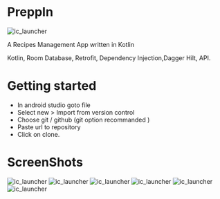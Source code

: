 # PreppIn
![ic_launcher](https://raw.githubusercontent.com/UTKARSH17102000/PreppIn/master/app/src/main/res/mipmap-hdpi/ic_launcher.png)
  
  A Recipes Management App written in Kotlin
  
  Kotlin, Room Database, Retrofit, Dependency Injection,Dagger Hilt, API.

# Getting started

   * In android studio goto file
   * Select new > Import from version control
   * Choose git / github (git option recommanded )
   * Paste url to repository
   * Click on clone.

# ScreenShots
![ic_launcher](https://github.com/UTKARSH17102000/PreppIn/blob/master/app/src/main/res/drawable-hdpi/preppin_splash_screen.png)
![ic_launcher](https://github.com/UTKARSH17102000/PreppIn/blob/master/app/src/main/res/drawable/preppinss2.jpeg)
![ic_launcher](https://github.com/UTKARSH17102000/PreppIn/blob/master/app/src/main/res/drawable/preppinss3.jpeg)
![ic_launcher](https://github.com/UTKARSH17102000/PreppIn/blob/master/app/src/main/res/drawable/preppinss4.jpeg)
![ic_launcher](https://github.com/UTKARSH17102000/PreppIn/blob/master/app/src/main/res/drawable/preppinss5.jpeg)
![ic_launcher](https://github.com/UTKARSH17102000/PreppIn/blob/master/app/src/main/res/drawable/preppinss6.jpeg)
